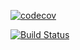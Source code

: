 [![codecov](https://codecov.io/gh/opentangerine/ot-watch/branch/master/graph/badge.svg)](https://codecov.io/gh/opentangerine/ot-watch)

[![Build Status](https://travis-ci.org/opentangerine/ot-watch.svg?branch=master)](https://travis-ci.org/opentangerine/ot-watch)